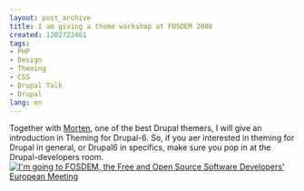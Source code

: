```yaml
---
layout: post_archive
title: I am giving a theme workshop at FOSDEM 2008
created: 1202722461
tags:
- PHP
- Design
- Theming
- CSS
- Drupal Talk
- Drupal
lang: en
---
```

Together with [Morten](http://morten.dk/), one of the best Drupal themers, I will give an introduction in Theming for Drupal-6. So, if you aer interested in theming for Drupal in general, or Drupal6 in specifics, make sure you pop in at the Drupal-developers room.[![I'm going to FOSDEM, the Free and Open Source Software Developers' European Meeting](http://www.fosdem.org/promo/going-to)](http://www.fosdem.org)
